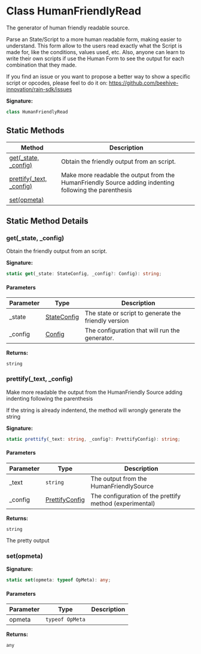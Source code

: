 
# Class HumanFriendlyRead

The generator of human friendly readable source.

Parse an State/Script to a more human readable form, making easier to understand. This form allow to the users read exactly what the Script is made for, like the conditions, values used, etc. Also, anyone can learn to write their own scripts if use the Human Form to see the output for each combination that they made.

If you find an issue or you want to propose a better way to show a specific script or opcodes, please feel to do it on: https://github.com/beehive-innovation/rain-sdk/issues

<b>Signature:</b>

```typescript
class HumanFriendlyRead 
```

## Static Methods

|  Method | Description |
|  --- | --- |
|  [get(\_state, \_config)](./humanfriendlyread.md#get-method-static-1) | Obtain the friendly output from an script. |
|  [prettify(\_text, \_config)](./humanfriendlyread.md#prettify-method-static-1) | Make more readable the output from the HumanFriendly Source adding indenting following the parenthesis |
|  [set(opmeta)](./humanfriendlyread.md#set-method-static-1) |  |

## Static Method Details

<a id="get-method-static-1"></a>

### get(\_state, \_config)

Obtain the friendly output from an script.

<b>Signature:</b>

```typescript
static get(_state: StateConfig, _config?: Config): string;
```

#### Parameters

|  Parameter | Type | Description |
|  --- | --- | --- |
|  \_state | [StateConfig](../interfaces/stateconfig.md) | The state or script to generate the friendly version |
|  \_config | [Config](../types/config.md) | The configuration that will run the generator. |

<b>Returns:</b>

`string`


<a id="prettify-method-static-1"></a>

### prettify(\_text, \_config)

Make more readable the output from the HumanFriendly Source adding indenting following the parenthesis

If the string is already indentend, the method will wrongly generate the string

<b>Signature:</b>

```typescript
static prettify(_text: string, _config?: PrettifyConfig): string;
```

#### Parameters

|  Parameter | Type | Description |
|  --- | --- | --- |
|  \_text | `string` | The output from the HumanFriendlySource |
|  \_config | [PrettifyConfig](../types/prettifyconfig.md) | The configuration of the prettify method (experimental) |

<b>Returns:</b>

`string`

The pretty output

<a id="set-method-static-1"></a>

### set(opmeta)

<b>Signature:</b>

```typescript
static set(opmeta: typeof OpMeta): any;
```

#### Parameters

|  Parameter | Type | Description |
|  --- | --- | --- |
|  opmeta | `typeof OpMeta` |  |

<b>Returns:</b>

`any`


